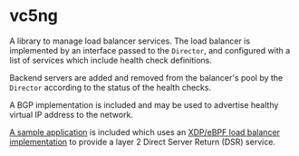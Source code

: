 # vc5ng

A library to manage load balancer services. The load balancer is
implemented by an interface passed to the `Director`, and configured
with a list of services which include health check definitions.

Backend servers are added and removed from the balancer's pool by the
`Director` according to the status of the health checks.

A BGP implementation is included and may be used to advertise healthy
virtual IP address to the network.

[A sample application](cmd/) is included which uses an [XDP/eBPF load
balancer implementation](https://github.com/davidcoles/xvs) to provide
a layer 2 Direct Server Return (DSR) service.




